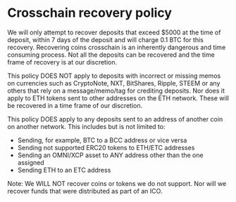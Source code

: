 # Crosschain recovery policy

We will only attempt to recover deposits that exceed $5000 at the time of deposit, within 7 days of the deposit and will charge 0.1 BTC for this recovery. Recovering coins crosschain is an inherently dangerous and time consuming process. Not all the deposits can be recovered and the time frame of recovery is at our discretion.

This policy DOES NOT apply to deposits with incorrect or missing memos on currencies such as CryptoNote, NXT, BitShares, Ripple, STEEM or any others that rely on a message/memo/tag for crediting deposits. Nor does it apply to ETH tokens sent to other addresses on the ETH network. These will be recovered in a time frame of our discretion.

This policy DOES apply to any deposits sent to an address of another coin on another network. This includes but is not limited to:

* Sending, for example, BTC to a BCC address or vice versa
* Sending not supported ERC20 tokens to ETH/ETC addresses
* Sending an OMNI/XCP asset to ANY address other than the one assigned
* Sending ETH to an ETC address

Note: We WILL NOT recover coins or tokens we do not support. Nor will we recover funds that were distributed as part of an ICO.

